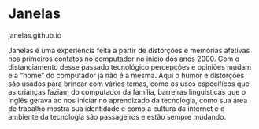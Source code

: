 # Janelas

janelas.github.io

Janelas é uma experiência feita a partir de distorções e memórias afetivas nos primeiros contatos no computador no início dos anos 2000. Com o distanciamento desse passado tecnológico percepções e opiniões mudam e a “home” do computador já não é a mesma. Aqui o humor e distorções são usados para brincar com vários temas, como os usos específicos que as crianças faziam do computador da família, barreiras linguísticas que o inglês gerava ao nos iniciar no aprendizado da tecnologia, como sua área de trabalho mostra sua identidade e como a cultura da internet e o ambiente da tecnologia são passageiros e estão sempre mudando.
